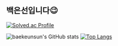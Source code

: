## 백은선입니다😉


<!--
**baekeunsun/baekeunsun** is a ✨ _special_ ✨ repository because its `README.md` (this file) appears on your GitHub profile.

Here are some ideas to get you started:

- 🔭 I’m currently working on ...
- 🌱 I’m currently learning ...
- 👯 I’m looking to collaborate on ...
- 🤔 I’m looking for help with ...
- 💬 Ask me about ...
- 📫 How to reach me: ...
- 😄 Pronouns: ...
- ⚡ Fun fact: ...
-->

[![Solved.ac Profile](http://mazassumnida.wtf/api/v2/generate_badge?boj=eunsun5460)](https://solved.ac/eunsun5460/)   
   
![baekeunsun's GitHub stats](https://github-readme-stats.vercel.app/api?username=baekeunsun&show_icons=true&theme=radical)
[![Top Langs](https://github-readme-stats.vercel.app/api/top-langs/?username=baekeunsun)](https://github.com/baekeunsun/github-readme-stats)
